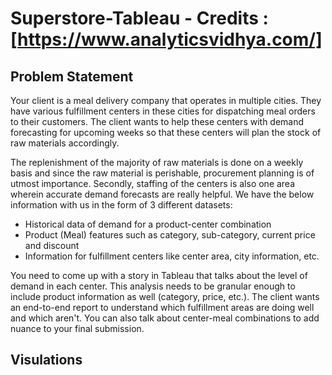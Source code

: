 # Superstore-Tableau - Credits : [https://www.analyticsvidhya.com/]

<h2> Problem Statement</h2>

Your client is a meal delivery company that operates in multiple cities. They have various fulfillment centers in these cities for dispatching meal orders to their customers. The client wants to help these centers with demand forecasting for upcoming weeks so that these centers will plan the stock of raw materials accordingly.

The replenishment of the majority of raw materials is done on a weekly basis and since the raw material is perishable, procurement planning is of utmost importance. Secondly, staffing of the centers is also one area wherein accurate demand forecasts are really helpful. We have the below information with us in the form of 3 different datasets:

- Historical data of demand for a product-center combination
- Product (Meal) features such as category, sub-category, current price and discount
- Information for fulfillment centers like center area, city information, etc.

You need to come up with a story in Tableau that talks about the level of demand in each center. This analysis needs to be granular enough to include product information as well (category, price, etc.). The client wants an end-to-end report to understand which fulfillment areas are doing well and which aren't. You can also talk about center-meal combinations to add nuance to your final submission.

<h2> Visulations</h2>



